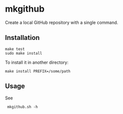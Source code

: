 mkgithub
========

Create a local GitHub repository with a single command.

Installation
------------

    make test
    sudo make install

To install it in another directory:

    make install PREFIX=/some/path

Usage
-----

See

     mkgithub.sh -h
